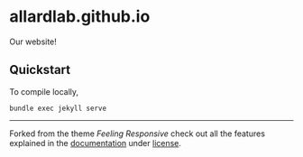 # allardlab.github.io
Our website!


## Quickstart

To compile locally, 

```bundle exec jekyll serve```



---

Forked from the theme *Feeling Responsive* check out all the features explained in the [documentation][1] under [license][2].

 [1]: http://phlow.github.io/feeling-responsive/documentation/
 [2]: https://github.com/Phlow/feeling-responsive/blob/gh-pages/LICENSE